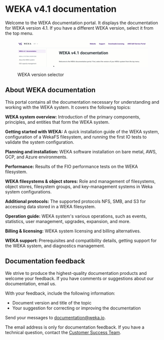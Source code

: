 # WEKA v4.1 documentation

Welcome to the WEKA documentation portal. It displays the documentation for WEKA version 4.1. If you have a different WEKA version, select it from the top menu.

<figure><img src=".gitbook/assets/version_selector.gif" alt=""><figcaption><p>WEKA version selector</p></figcaption></figure>

## About WEKA documentation

This portal contains all the documentation necessary for understanding and working with the WEKA system. It covers the following topics:

**WEKA system overview:** Introduction of the primary components, principles, and entities that form the WEKA system.

**Getting started with WEKA:** A quick installation guide of the WEKA system, configuration of a WekaFS filesystem, and running the first IO tests to validate the system configuration.

**Planning and installation:** WEKA software installation on bare metal, AWS, GCP, and Azure environments.

**Performance:** Results of the FIO performance tests on the WEKA filesystem.

**WEKA filesystems & object stores:** Role and management of filesystems, object stores, filesystem groups, and key-management systems in Weka system configurations.

**Additional protocols:** The supported protocols NFS, SMB, and S3 for accessing data stored in a WEKA filesystem.

**Operation guide:** WEKA system's various operations, such as events, statistics, user management, upgrades, expansion, and more.

**Billing & licensing:** WEKA system licensing and billing alternatives.

**WEKA support:** Prerequisites and compatibility details, getting support for the WEKA system, and diagnostics management.

## Documentation feedback

We strive to produce the highest-quality documentation products and welcome your feedback. If you have comments or suggestions about our documentation, email us.

With your feedback, include the following information:

* Document version and title of the topic
* Your suggestion for correcting or improving the documentation

Send your messages to [documentation@weka.io](mailto:documentation@weka.io).

The email address is only for documentation feedback. If you have a technical question, contact the [Customer Success Team](support/getting-support-for-your-weka-system.md).
